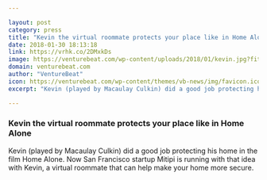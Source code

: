 ```yaml
---

layout: post
category: press
title: "Kevin the virtual roommate protects your place like in Home Alone"
date: 2018-01-30 18:13:18
link: https://vrhk.co/2DMxkDs
image: https://venturebeat.com/wp-content/uploads/2018/01/kevin.jpg?fit=780%2C513&strip=all
domain: venturebeat.com
author: "VentureBeat"
icon: https://venturebeat.com/wp-content/themes/vb-news/img/favicon.ico
excerpt: "Kevin (played by Macaulay Culkin) did a good job protecting his home in the film Home Alone. Now San Francisco startup Mitipi is running with that idea with Kevin, a virtual roommate that can help make your home more secure."

---
```


### Kevin the virtual roommate protects your place like in Home Alone

Kevin (played by Macaulay Culkin) did a good job protecting his home in the film Home Alone. Now San Francisco startup Mitipi is running with that idea with Kevin, a virtual roommate that can help make your home more secure.